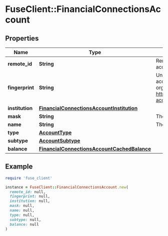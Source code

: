 # FuseClient::FinancialConnectionsAccount

## Properties

| Name | Type | Description | Notes |
| ---- | ---- | ----------- | ----- |
| **remote_id** | **String** | Remote Id of the account, ie Plaid or Teller account id |  |
| **fingerprint** | **String** | Uniquely identifies this account across all accounts associated with your organization. See more information here: https://letsfuse.readme.io/docs/duplicate-accounts |  |
| **institution** | [**FinancialConnectionsAccountInstitution**](FinancialConnectionsAccountInstitution.md) |  | [optional] |
| **mask** | **String** | The partial account number. | [optional] |
| **name** | **String** | The account&#39;s name, ie &#39;My Checking&#39; |  |
| **type** | [**AccountType**](AccountType.md) |  |  |
| **subtype** | [**AccountSubtype**](AccountSubtype.md) |  | [optional] |
| **balance** | [**FinancialConnectionsAccountCachedBalance**](FinancialConnectionsAccountCachedBalance.md) |  | [optional] |

## Example

```ruby
require 'fuse_client'

instance = FuseClient::FinancialConnectionsAccount.new(
  remote_id: null,
  fingerprint: null,
  institution: null,
  mask: null,
  name: null,
  type: null,
  subtype: null,
  balance: null
)
```

